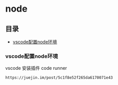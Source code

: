 # node

## 目录
* [vscode配置node环境](#vscode配置node环境)

### vscode配置node环境

vscode 安装插件 code runner

    https://juejin.im/post/5c1f8e52f265da6170071e43